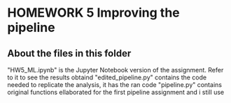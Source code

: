 # HOMEWORK 5  Improving the pipeline
  

## About the files in this folder
"HW5_ML.ipynb" is the Jupyter Notebook version of the assignment. Refer to it to see the results obtaind 
"edited_pipeline.py" contains the code needed to replicate the analysis, it has the ran code
"pipeline.py" contains original functions ellaborated for the first pipeline assignment and i still use

